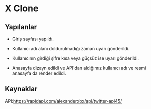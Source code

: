 # X Clone

## Yapılanlar

- Giriş sayfası yapıldı.

- Kullanıcı adı alanı doldurulmadığı zaman uyarı gönderildi.

- Kullanıcının girdiği şifre kısa veya güçsüz ise uyarı gönderildi.

- Anasayfa dizayn edildi ve API'dan aldığımız kullanıcı adı ve resmi anasayfa da render edildi.

## Kaynaklar

API:https://rapidapi.com/alexanderxbx/api/twitter-api45/
